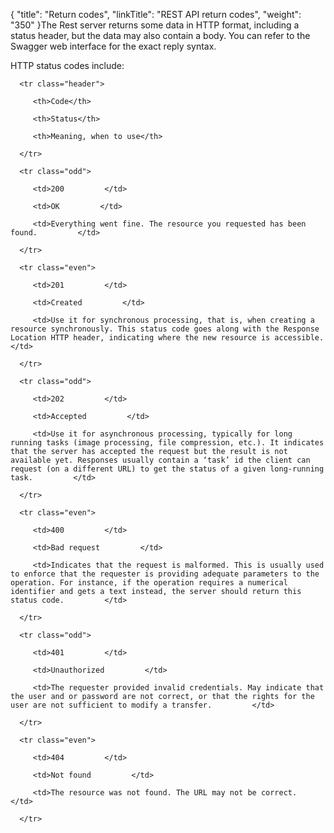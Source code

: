 {
    "title": "Return codes",
    "linkTitle": "REST API return codes",
    "weight": "350"
}The Rest server returns some data in HTTP format, including a status header, but the data may also contain a body. You can refer to the Swagger web interface for the exact reply syntax.

HTTP status codes include:

<table data-cellspacing="0">
   <thead>
      <tr class="header">
         <th>Code</th>
         <th>Status</th>
         <th>Meaning, when to use</th>
      </tr>
   </thead>
   <tbody>
      <tr class="odd">
         <td>200         </td>
         <td>OK         </td>
         <td>Everything went fine. The resource you requested has been found.         </td>
      </tr>
      <tr class="even">
         <td>201         </td>
         <td>Created         </td>
         <td>Use it for synchronous processing, that is, when creating a resource synchronously. This status code goes along with the Response Location HTTP header, indicating where the new resource is accessible.         </td>
      </tr>
      <tr class="odd">
         <td>202         </td>
         <td>Accepted         </td>
         <td>Use it for asynchronous processing, typically for long running tasks (image processing, file compression, etc.). It indicates that the server has accepted the request but the result is not available yet. Responses usually contain a ‘task’ id the client can request (on a different URL) to get the status of a given long-running task.         </td>
      </tr>
      <tr class="even">
         <td>400         </td>
         <td>Bad request         </td>
         <td>Indicates that the request is malformed. This is usually used to enforce that the requester is providing adequate parameters to the operation. For instance, if the operation requires a numerical identifier and gets a text instead, the server should return this status code.         </td>
      </tr>
      <tr class="odd">
         <td>401         </td>
         <td>Unauthorized         </td>
         <td>The requester provided invalid credentials. May indicate that the user and or password are not correct, or that the rights for the user are not sufficient to modify a transfer.         </td>
      </tr>
      <tr class="even">
         <td>404         </td>
         <td>Not found         </td>
         <td>The resource was not found. The URL may not be correct.         </td>
      </tr>
   </tbody>
</table>
